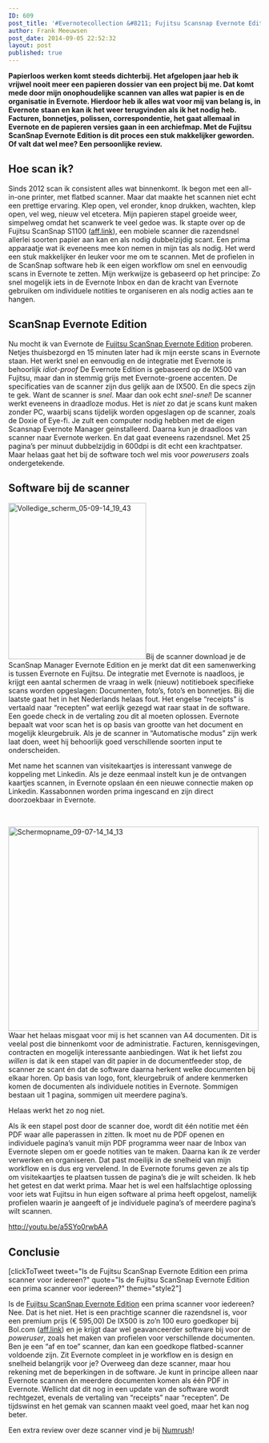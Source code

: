 ```yaml
---
ID: 609
post_title: '#Evernotecollection &#8211; Fujitsu Scansnap Evernote Edition'
author: Frank Meeuwsen
post_date: 2014-09-05 22:52:32
layout: post
published: true
---
```

<strong>Papierloos werken komt steeds dichterbij. Het afgelopen jaar heb ik vrijwel nooit meer een papieren dossier van een project bij me. Dat komt mede door mijn onophoudelijke scannen van alles wat papier is en de organisatie in Evernote. Hierdoor heb ik alles wat voor mij van belang is, in Evernote staan en kan ik het weer terugvinden als ik het nodig heb. Facturen, bonnetjes, polissen, correspondentie, het gaat allemaal in Evernote en de papieren versies gaan in een archiefmap. Met de Fujitsu ScanSnap Evernote Edition is dit proces een stuk makkelijker geworden. Of valt dat wel mee? Een persoonlijke review.</strong>

<!--more-->
<h2 id="hoescanik">Hoe scan ik?</h2>
Sinds 2012 scan ik consistent alles wat binnenkomt. Ik begon met een all-in-one printer, met flatbed scanner. Maar dat maakte het scannen niet echt een prettige ervaring. Klep open, vel eronder, knop drukken, wachten, klep open, vel weg, nieuw vel etcetera. Mijn papieren stapel groeide weer, simpelweg omdat het scanwerk te veel gedoe was.
Ik stapte over op de Fujitsu ScanSnap S1100 (<a href="https://partnerprogramma.bol.com/click/click?p=1&amp;t=url&amp;s=24648&amp;url=http%3A//www.bol.com/nl/p/fujitsu-scansnap-s1100-mobiele-scanner/1003004012513833/&amp;f=TXL&amp;name=S1100">aff.link</a>), een mobiele scanner die razendsnel allerlei soorten papier aan kan en als nodig dubbelzijdig scant. Een prima apparaatje wat ik eveneens mee kon nemen in mijn tas als nodig. Het werd een stuk makkelijker én leuker voor me om te scannen. Met de profielen in de ScanSnap software heb ik een eigen workflow om snel en eenvoudig scans in Evernote te zetten. Mijn werkwijze is gebaseerd op het principe: Zo snel mogelijk iets in de Evernote Inbox en dan de kracht van Evernote gebruiken om individuele notities te organiseren en als nodig acties aan te hangen.
<h2>ScanSnap Evernote Edition</h2>
Nu mocht ik van Evernote de <a href="https://www.evernote.com/market/feature/scanner-nl_NL?sku=SCAN00103">Fujitsu ScanSnap Evernote Edition</a> proberen. Netjes thuisbezorgd en 15 minuten later had ik mijn eerste scans in Evernote staan. Het werkt snel en eenvoudig en de integratie met Evernote is behoorlijk <em>idiot-proof</em>
De Evernote Edition is gebaseerd op de IX500 van Fujitsu, maar dan in stemmig grijs met Evernote-groene accenten. De specificaties van de scanner zijn dus gelijk aan de IX500. En die specs zijn te gek. Want de scanner is <em>snel</em>. Maar dan ook echt <em>snel-snel</em>! De scanner werkt eveneens in draadloze modus. Het is <em>niet</em> zo dat je scans kunt maken zonder PC, waarbij scans tijdelijk worden opgeslagen op de scanner, zoals de Doxie of Eye-fi. Je zult een computer nodig hebben met de eigen Scansnap Evernote Manager geinstalleerd. Daarna kun je draadloos van scanner naar Evernote werken. En dat gaat eveneens razendsnel. Met 25 pagina’s per minuut dubbelzijdig in 600dpi is dit echt een krachtpatser.
Maar helaas gaat het bij de software toch wel mis voor <em>powerusers</em> zoals ondergetekende.
<h2 id="softwarebijdescanner">Software bij de scanner</h2>
<img class="alignleft wp-image-615" src="http://allesonthouden.nl/wp-content/uploads/2014/09/Volledige_scherm_05-09-14_19_43.jpg" alt="Volledige_scherm_05-09-14_19_43" width="275" height="312" />Bij de scanner download je de ScanSnap Manager Evernote Edition en je merkt dat dit een samenwerking is tussen Evernote en Fujitsu. De integratie met Evernote is naadloos, je krijgt een aantal schermen de vraag in welk (nieuw) notitieboek specifieke scans worden opgeslagen: Documenten, foto’s, foto’s en bonnetjes. Bij die laatste gaat het in het Nederlands helaas fout. Het engelse “receipts” is vertaald naar “recepten” wat eerlijk gezegd wat raar staat in de software. Een goede check in de vertaling zou dit al moeten oplossen.
Evernote bepaalt wat voor scan het is op basis van grootte van het document en mogelijk kleurgebruik. Als je de scanner in “Automatische modus” zijn werk laat doen, weet hij behoorlijk goed verschillende soorten input te onderscheiden.

Met name het scannen van visitekaartjes is interessant vanwege de koppeling met Linkedin. Als je deze eenmaal instelt kun je de ontvangen kaartjes scannen, in Evernote opslaan én een nieuwe connectie maken op Linkedin. Kassabonnen worden prima ingescand en zijn direct doorzoekbaar in Evernote.

&nbsp;

<img class="aligncenter wp-image-617" src="http://allesonthouden.nl/wp-content/uploads/2014/09/Schermopname_09-07-14_14_13.jpg" alt="Schermopname_09-07-14_14_13" width="500" height="408" />
Waar het helaas misgaat voor mij is het scannen van A4 documenten. Dit is veelal post die binnenkomt voor de administratie. Facturen, kennisgevingen, contracten en mogelijk interessante aanbiedingen. Wat ik het liefst zou <em>willen</em> is dat ik een stapel van dit papier in de documentfeeder stop, de scanner ze scant én dat de software daarna herkent welke documenten bij elkaar horen. Op basis van logo, font, kleurgebruik of andere kenmerken komen de documenten als individuele notities in Evernote. Sommigen bestaan uit 1 pagina, sommigen uit meerdere pagina’s.

Helaas werkt het zo nog niet.

Als ik een stapel post door de scanner doe, wordt dit één notitie met één PDF waar alle paperassen in zitten. Ik moet nu de PDF openen en individuele pagina’s vanuit mijn PDF programma weer naar de Inbox van Evernote slepen om er goede notities van te maken. Daarna kan ik ze verder verwerken en organiseren. Dat past moeilijk in de snelheid van mijn workflow en is dus erg vervelend.
In de Evernote forums geven ze als tip om visitekaartjes te plaatsen tussen de pagina’s die je wilt scheiden. Ik heb het getest en dat werkt prima. Maar het is wel een halfslachtige oplossing voor iets wat Fujitsu in hun eigen software al prima heeft opgelost, namelijk profielen waarin je aangeeft of je individuele pagina’s of meerdere pagina’s wilt scannen.

http://youtu.be/a5SYo0rwbAA
<h2 id="conclusie">Conclusie</h2>
[clickToTweet tweet="Is de Fujitsu ScanSnap Evernote Edition een prima scanner voor iedereen?" quote="Is de Fujitsu ScanSnap Evernote Edition een prima scanner voor iedereen?" theme="style2"]

Is de <a href="https://www.evernote.com/market/feature/scanner-nl_NL?sku=SCAN00103">Fujitsu ScanSnap Evernote Edition</a> een prima scanner voor iedereen? Nee. Dat is het niet. Het is een prachtige scanner die razendsnel is, voor een premium prijs (€ 595,00) De IX500 is zo’n 100 euro goedkoper bij Bol.com (<a href="https://partnerprogramma.bol.com/click/click?p=1&amp;t=url&amp;s=24648&amp;url=http%3A//www.bol.com/nl/p/fujitsu-scansnap-ix500-scanner/1003004012513836/&amp;f=TXL&amp;name=IX500">aff.link</a>) en je krijgt daar wel geavanceerder software bij voor de <em>poweruser</em>, zoals het maken van profielen voor verschillende documenten. Ben je een “af en toe” scanner, dan kan een goedkope flatbed-scanner voldoende zijn. Zit Evernote compleet in je workflow en is design en snelheid belangrijk voor je? Overweeg dan deze scanner, maar hou rekening met de beperkingen in de software. Je kunt in principe alleen naar Evernote scannen én meerdere documenten komen als één PDF in Evernote. Wellicht dat dit nog in een update van de software wordt rechtgezet, evenals de vertaling van “receipts” naar “recepten”. De tijdswinst en het gemak van scannen maakt veel goed, maar het kan nog beter.

Een extra review over deze scanner vind je bij <a href="http://numrush.nl/2014/09/05/scansnap-evernote-edition-prijzige-must-voor-de-fanatieke-evernote-gebruiker/">Numrush</a>!
